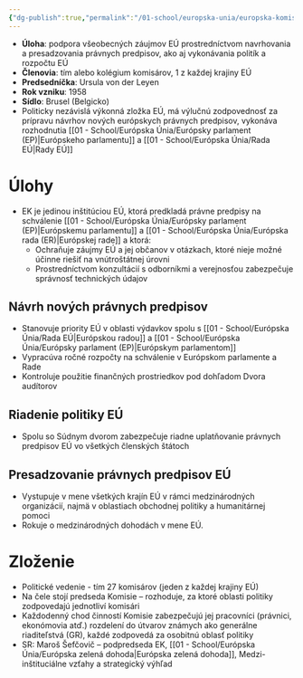 ```yaml
---
{"dg-publish":true,"permalink":"/01-school/europska-unia/europska-komisia-ek/","tags":["year1","winterSemester","uniEU"]}
---
```


- **Úloha**: podpora všeobecných záujmov EÚ prostredníctvom navrhovania a presadzovania právnych predpisov, ako aj vykonávania politík a rozpočtu EÚ
- **Členovia**: tím alebo kolégium komisárov, 1 z každej krajiny EÚ
- **Predsedníčka**: Ursula von der Leyen
- **Rok vzniku**: 1958
- **Sídlo**: Brusel (Belgicko)
- Politicky nezávislá výkonná zložka EÚ, má výlučnú zodpovednosť za prípravu návrhov nových európskych právnych predpisov, vykonáva rozhodnutia [[01 - School/Európska Únia/Európsky parlament (EP)\|Európskeho parlamentu]] a [[01 - School/Európska Únia/Rada EÚ\|Rady EÚ]]

# Úlohy
- EK je jedinou inštitúciou EÚ, ktorá predkladá právne predpisy na schválenie [[01 - School/Európska Únia/Európsky parlament (EP)\|Európskemu parlamentu]] a [[01 - School/Európska Únia/Európska rada (ER)\|Európskej rade]] a ktorá:
	- Ochraňuje záujmy EÚ a jej občanov v otázkach, ktoré nieje možné účinne riešiť na vnútroštátnej úrovni
	- Prostredníctvom konzultácií s odborníkmi a verejnosťou zabezpečuje správnosť technických údajov

## Návrh nových právnych predpisov
- Stanovuje priority EÚ v oblasti výdavkov spolu s [[01 - School/Európska Únia/Rada EÚ\|Európskou radou]] a [[01 - School/Európska Únia/Európsky parlament (EP)\|Európskym parlamentom]]
- Vypracúva ročné rozpočty na schválenie v Európskom parlamente a Rade
- Kontroluje použitie finančných prostriedkov pod dohľadom Dvora audítorov

## Riadenie politiky EÚ
- Spolu so Súdnym dvorom zabezpečuje riadne uplatňovanie právnych predpisov EÚ vo všetkých členských štátoch

## Presadzovanie právnych predpisov EÚ
- Vystupuje v mene všetkých krajín EÚ v rámci medzinárodných organizácií, najmä v oblastiach obchodnej politiky a humanitárnej pomoci
- Rokuje o medzinárodných dohodách v mene EÚ.

# Zloženie
- Politické vedenie - tím 27 komisárov (jeden z každej krajiny EÚ)
- Na čele stojí predseda Komisie – rozhoduje, za ktoré oblasti politiky zodpovedajú jednotliví komisári
- Každodenný chod činností Komisie zabezpečujú jej pracovníci (právnici, ekonómovia atď.) rozdelení do útvarov známych ako generálne riaditeľstvá (GR), každé zodpovedá za osobitnú oblasť politiky
- SR: Maroš Šefčovič – podpredseda EK, [[01 - School/Európska Únia/Európska zelená dohoda\|Európska zelená dohoda]], Medzi-inštituciálne vzťahy a strategický výhľad